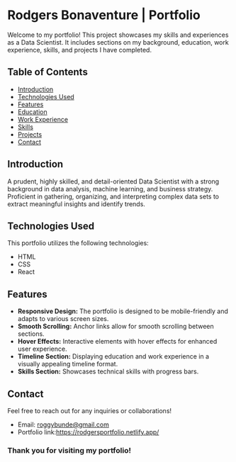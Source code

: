 # Rodgers Bonaventure | Portfolio

Welcome to my portfolio! This project showcases my skills and experiences as a Data Scientist. It includes sections on my background, education, work experience, skills, and projects I have completed.

## Table of Contents

- [Introduction](#introduction)
- [Technologies Used](#technologies-used)
- [Features](#features)
- [Education](#education)
- [Work Experience](#work-experience)
- [Skills](#skills)
- [Projects](#projects)
- [Contact](#contact)

## Introduction

A prudent, highly skilled, and detail-oriented Data Scientist with a strong background in data analysis, machine learning, and business strategy. Proficient in gathering, organizing, and interpreting complex data sets to extract meaningful insights and identify trends. 

## Technologies Used

This portfolio utilizes the following technologies:
- HTML
- CSS
- React


## Features

- **Responsive Design:** The portfolio is designed to be mobile-friendly and adapts to various screen sizes.
- **Smooth Scrolling:** Anchor links allow for smooth scrolling between sections.
- **Hover Effects:** Interactive elements with hover effects for enhanced user experience.
- **Timeline Section:** Displaying education and work experience in a visually appealing timeline format.
- **Skills Section:** Showcases technical skills with progress bars.


## Contact

Feel free to reach out for any inquiries or collaborations!

- Email: [roggybunde@gmail.com](roggybunde@gmail.com)
- Portfolio link:https://rodgersportfolio.netlify.app/



### Thank you for visiting my portfolio!

